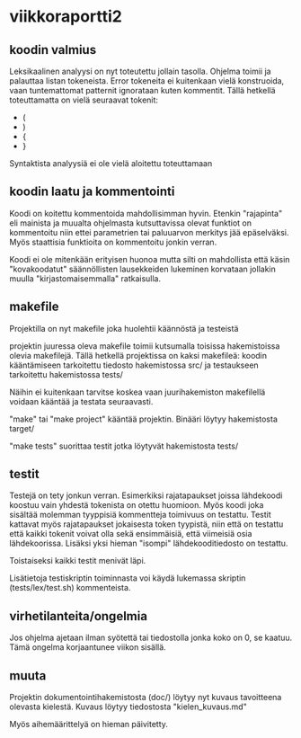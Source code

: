 # viikkoraportti2

## koodin valmius
Leksikaalinen analyysi on nyt toteutettu jollain tasolla. Ohjelma toimii ja
palauttaa listan tokeneista. Error tokeneita ei kuitenkaan vielä konstruoida, vaan
tuntemattomat patternit ignorataan kuten kommentit. Tällä hetkellä toteuttamatta
on vielä seuraavat tokenit:
 * (
 * )
 * {
 * }

Syntaktista analyysiä ei ole vielä aloitettu toteuttamaan

## koodin laatu ja kommentointi
Koodi on koitettu kommentoida mahdollisimman hyvin. Etenkin "rajapinta" eli mainista
ja muualta ohjelmasta kutsuttavissa olevat funktiot on kommentoitu niin ettei
parametrien tai paluuarvon merkitys jää epäselväksi. Myös staattisia funktioita on
kommentoitu jonkin verran.

Koodi ei ole mitenkään erityisen huonoa mutta silti on mahdollista että käsin
"kovakoodatut" säännöllisten lausekkeiden lukeminen korvataan jollakin muulla
"kirjastomaisemmalla" ratkaisulla.

## makefile
Projektilla on nyt makefile joka huolehtii käännöstä ja testeistä

projektin juuressa oleva makefile toimii kutsumalla toisissa hakemistoissa olevia
makefilejä. Tällä hetkellä projektissa on kaksi makefileä: koodin kääntämiseen
tarkoitettu tiedosto hakemistossa src/ ja testaukseen tarkoitettu hakemistossa tests/

Näihin ei kuitenkaan tarvitse koskea vaan juurihakemiston makefilellä voidaan kääntää
ja testata seuraavasti.

"make" tai "make project" kääntää projektin. Binääri löytyy hakemistosta target/

"make tests" suorittaa testit jotka löytyvät hakemistosta tests/

## testit
Testejä on tety jonkun verran. Esimerkiksi rajatapaukset joissa lähdekoodi koostuu
vain yhdestä tokenista on otettu huomioon. Myös koodi joka sisältää molemman
tyyppisiä kommentteja toimivuus on testattu. Testit kattavat myös rajatapaukset
jokaisesta token tyypistä, niin että on testattu että kaikki tokenit voivat olla
sekä ensimmäisiä, että viimeisiä osia lähdekoorissa. Lisäksi yksi hieman "isompi"
lähdekooditiedosto on testattu.

Toistaiseksi kaikki testit menivät läpi.

Lisätietoja testiskriptin toiminnasta voi käydä lukemassa skriptin (tests/lex/test.sh)
kommenteista.

## virhetilanteita/ongelmia
Jos ohjelma ajetaan ilman syötettä tai tiedostolla jonka koko on 0, se kaatuu.
Tämä ongelma korjaantunee viikon sisällä.

## muuta
Projektin dokumentointihakemistosta (doc/) löytyy nyt kuvaus tavoitteena olevasta
kielestä. Kuvaus löytyy tiedostosta "kielen_kuvaus.md"

Myös aihemäärittelyä on hieman päivitetty.
